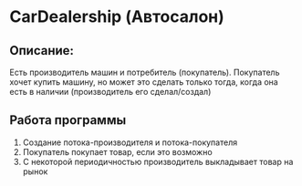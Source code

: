 # CarDealership (Автосалон)
## Описание:
Есть производитель машин и потребитель (покупатель). Покупатель хочет купить машину, но может это сделать только тогда, когда она есть в наличии (производитель его сделал/создал)
## Работа программы
1. Создание потока-производителя и потока-покупателя
2. Покупатель покупает товар, если это возможно
3. С некоторой периодичностью производитель выкладывает товар на рынок
